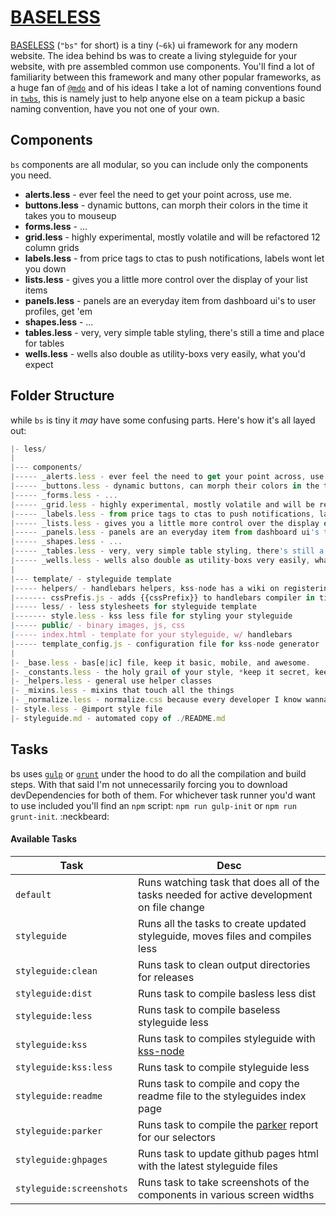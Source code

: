 # [BASELESS](http://dhigginbotham.github.io/baseless)
[BASELESS](https://github.com/dhigginbotham/baseless) (`"bs"` for short) is a tiny (`~6k`) ui framework for any modern website. The idea behind bs was to 
create a living styleguide for your website, with pre assembled common use components. You'll find a lot of familiarity between this framework and 
many other popular frameworks, as a huge fan of [`@mdo`](https://twitter.com/mdo) and of his ideas I take a lot of naming  conventions found in 
[`twbs`](https://github.com/twbs/bootstrap), this is namely just to help anyone else on a team pickup a basic naming convention, have you not one 
of your own.

##  Components
`bs` components are all modular, so you can include only the components you need.

  - **alerts.less** - ever feel the need to get your point across, use me.
  - **buttons.less** - dynamic buttons, can morph their colors in the time it takes you to mouseup
  - **forms.less** - ...
  - **grid.less** - highly experimental, mostly volatile and will be refactored 12 column grids
  - **labels.less** - from price tags to ctas to push notifications, labels wont let you down
  - **lists.less** - gives you a little more control over the display of your list items
  - **panels.less** - panels are an everyday item from dashboard ui's to user profiles, get 'em
  - **shapes.less** - ...
  - **tables.less** - very, very simple table styling, there's still a time and place for tables
  - **wells.less** - wells also double as utility-boxs very easily, what you'd expect

## Folder Structure
while `bs` is tiny it *may* have some confusing parts. Here's how it's all layed out:

```js
|- less/
|
|--- components/
|----- _alerts.less - ever feel the need to get your point across, use me.
|----- _buttons.less - dynamic buttons, can morph their colors in the time it takes you to mouseup
|----- _forms.less - ...
|----- _grid.less - highly experimental, mostly volatile and will be refactored 12 column grids
|----- _labels.less - from price tags to ctas to push notifications, labels wont let you down
|----- _lists.less - gives you a little more control over the display of your list items
|----- _panels.less - panels are an everyday item from dashboard ui's to user profiles, get 'em
|----- _shapes.less - ...
|----- _tables.less - very, very simple table styling, there's still a time and place for tables
|----- _wells.less - wells also double as utility-boxs very easily, what you'd expect
|
|--- template/ - styleguide template
|----- helpers/ - handlebars helpers, kss-node has a wiki on registeringHerlpers in kss
|------- cssPrefis.js - adds {{cssPrefix}} to handlebars compiler in time to compile the html
|----- less/ - less stylesheets for styleguide template
|------- style.less - kss less file for styling your styleguide
|----- public/ - binary images, js, css
|----- index.html - template for your styleguide, w/ handlebars
|----- template_config.js - configuration file for kss-node generator
|
|- _base.less - bas[e|ic] file, keep it basic, mobile, and awesome.
|- _constants.less - the holy grail of your style, *keep it secret, keep it safe*
|- _helpers.less - general use helper classes
|- _mixins.less - mixins that touch all the things
|- _normalize.less - normalize.css because every developer I know wanna reinvent wheels, <3
|- style.less - @import style file
|- styleguide.md - automated copy of ./README.md
```
  
## Tasks
bs uses [`gulp`](https://github.com/gulpjs/gulp) or [`grunt`](#) under the hood to do all the compilation and build steps. With that said I'm not unnecessarily forcing you to download devDependencies for both of them. For whichever
task runner you'd want to use included you'll find an `npm` script: `npm run gulp-init` or `npm run grunt-init`. :neckbeard:

#### Available Tasks

| Task | Desc
| --- | --- |
| `default` | Runs watching task that does all of the tasks needed for active development on file change
| `styleguide` | Runs all the tasks to create updated styleguide, moves files and compiles less
| `styleguide:clean` | Runs task to clean output directories for releases
| `styleguide:dist` | Runs task to compile basless less dist
| `styleguide:less` | Runs task to compile baseless styleguide less
| `styleguide:kss` | Runs task to compiles styleguide with [kss-node](https://github.com/kss-node/kss-node)
| `styleguide:kss:less` | Runs task to compile styleguide less
| `styleguide:readme` | Runs task to compile and copy the readme file to the styleguides index page
| `styleguide:parker` | Runs task to compile the [parker](https://github.com/katiefenn/parker) report for our selectors
| `styleguide:ghpages` | Runs task to update github pages html with the latest styleguide files
| `styleguide:screenshots` | Runs task to take screenshots of the components in various screen widths